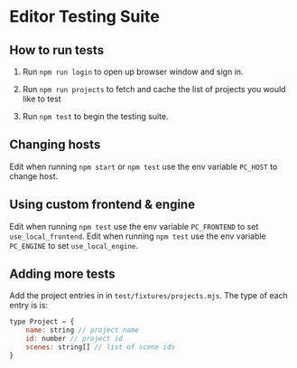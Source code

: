 # Editor Testing Suite

## How to run tests

1. Run `npm run login` to open up browser window and sign in.

2. Run `npm run projects` to fetch and cache the list of projects you would like to test

3. Run `npm test` to begin the testing suite.

## Changing hosts

Edit when running `npm start` or `npm test` use the env variable `PC_HOST` to change host.

## Using custom frontend & engine

Edit when running `npm test` use the env variable `PC_FRONTEND` to set `use_local_frontend`.
Edit when running `npm test` use the env variable `PC_ENGINE` to set `use_local_engine`.

## Adding more tests

Add the project entries in in `test/fixtures/projects.mjs`. The type of each entry is is:
```js
type Project = {
    name: string // project name
    id: number // project id
    scenes: string[] // list of scene ids
}
```